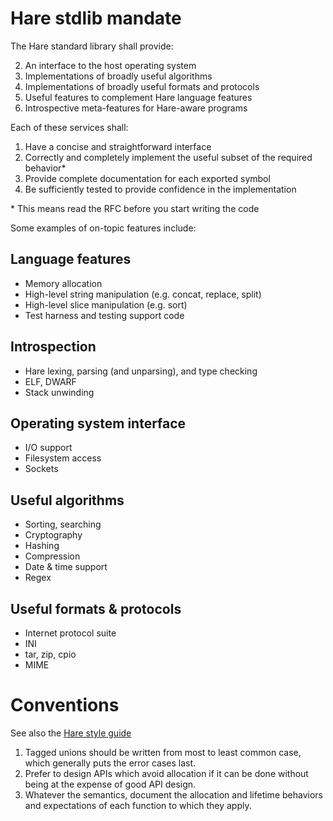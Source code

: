 # Hare stdlib mandate

The Hare standard library shall provide:

2. An interface to the host operating system
3. Implementations of broadly useful algorithms
4. Implementations of broadly useful formats and protocols
1. Useful features to complement Hare language features
5. Introspective meta-features for Hare-aware programs

Each of these services shall:

1. Have a concise and straightforward interface
2. Correctly and completely implement the useful subset of the required behavior*
3. Provide complete documentation for each exported symbol
4. Be sufficiently tested to provide confidence in the implementation

\* This means read the RFC before you start writing the code

Some examples of on-topic features include:

## Language features

- Memory allocation
- High-level string manipulation (e.g. concat, replace, split)
- High-level slice manipulation (e.g. sort)
- Test harness and testing support code

## Introspection

- Hare lexing, parsing (and unparsing), and type checking
- ELF, DWARF
- Stack unwinding

## Operating system interface

- I/O support
- Filesystem access
- Sockets

## Useful algorithms

- Sorting, searching
- Cryptography
- Hashing
- Compression
- Date & time support
- Regex

## Useful formats & protocols

- Internet protocol suite
- INI
- tar, zip, cpio
- MIME

# Conventions

See also the [Hare style guide](https://harelang.org/style/)

1. Tagged unions should be written from most to least common case, which
   generally puts the error cases last.
2. Prefer to design APIs which avoid allocation if it can be done without being
   at the expense of good API design.
3. Whatever the semantics, document the allocation and lifetime behaviors and
   expectations of each function to which they apply.
